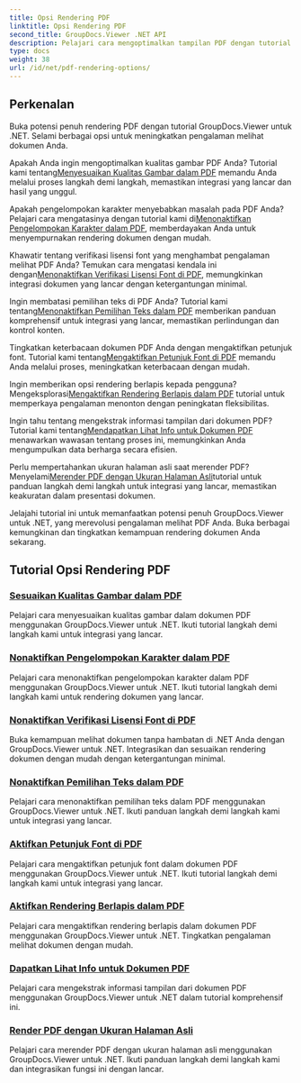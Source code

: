 ```yaml
---
title: Opsi Rendering PDF
linktitle: Opsi Rendering PDF
second_title: GroupDocs.Viewer .NET API
description: Pelajari cara mengoptimalkan tampilan PDF dengan tutorial GroupDocs.Viewer .NET. Jelajahi opsi rendering PDF seperti menyesuaikan kualitas gambar dan menonaktifkan pemilihan teks.
type: docs
weight: 38
url: /id/net/pdf-rendering-options/
---
```


## Perkenalan

Buka potensi penuh rendering PDF dengan tutorial GroupDocs.Viewer untuk .NET. Selami berbagai opsi untuk meningkatkan pengalaman melihat dokumen Anda.

 Apakah Anda ingin mengoptimalkan kualitas gambar PDF Anda? Tutorial kami tentang[Menyesuaikan Kualitas Gambar dalam PDF](./adjust-image-quality-pdf/) memandu Anda melalui proses langkah demi langkah, memastikan integrasi yang lancar dan hasil yang unggul.

 Apakah pengelompokan karakter menyebabkan masalah pada PDF Anda? Pelajari cara mengatasinya dengan tutorial kami di[Menonaktifkan Pengelompokan Karakter dalam PDF](./disable-characters-grouping-pdf/), memberdayakan Anda untuk menyempurnakan rendering dokumen dengan mudah.

 Khawatir tentang verifikasi lisensi font yang menghambat pengalaman melihat PDF Anda? Temukan cara mengatasi kendala ini dengan[Menonaktifkan Verifikasi Lisensi Font di PDF](./disable-font-license-verifications-pdf/), memungkinkan integrasi dokumen yang lancar dengan ketergantungan minimal.

Ingin membatasi pemilihan teks di PDF Anda? Tutorial kami tentang[Menonaktifkan Pemilihan Teks dalam PDF](./disable-text-selection-pdf/) memberikan panduan komprehensif untuk integrasi yang lancar, memastikan perlindungan dan kontrol konten.

 Tingkatkan keterbacaan dokumen PDF Anda dengan mengaktifkan petunjuk font. Tutorial kami tentang[Mengaktifkan Petunjuk Font di PDF](./enable-font-hinting-pdf/) memandu Anda melalui proses, meningkatkan keterbacaan dengan mudah.

 Ingin memberikan opsi rendering berlapis kepada pengguna? Mengeksplorasi[Mengaktifkan Rendering Berlapis dalam PDF](./enable-layered-rendering-pdf/) tutorial untuk memperkaya pengalaman menonton dengan peningkatan fleksibilitas.

 Ingin tahu tentang mengekstrak informasi tampilan dari dokumen PDF? Tutorial kami tentang[Mendapatkan Lihat Info untuk Dokumen PDF](./get-view-info-pdf-document/) menawarkan wawasan tentang proses ini, memungkinkan Anda mengumpulkan data berharga secara efisien.

 Perlu mempertahankan ukuran halaman asli saat merender PDF? Menyelami[Merender PDF dengan Ukuran Halaman Asli](./render-pdf-original-page-size/)tutorial untuk panduan langkah demi langkah untuk integrasi yang lancar, memastikan keakuratan dalam presentasi dokumen.

Jelajahi tutorial ini untuk memanfaatkan potensi penuh GroupDocs.Viewer untuk .NET, yang merevolusi pengalaman melihat PDF Anda. Buka berbagai kemungkinan dan tingkatkan kemampuan rendering dokumen Anda sekarang.
## Tutorial Opsi Rendering PDF
### [Sesuaikan Kualitas Gambar dalam PDF](./adjust-image-quality-pdf/)
Pelajari cara menyesuaikan kualitas gambar dalam dokumen PDF menggunakan GroupDocs.Viewer untuk .NET. Ikuti tutorial langkah demi langkah kami untuk integrasi yang lancar.
### [Nonaktifkan Pengelompokan Karakter dalam PDF](./disable-characters-grouping-pdf/)
Pelajari cara menonaktifkan pengelompokan karakter dalam PDF menggunakan GroupDocs.Viewer untuk .NET. Ikuti tutorial langkah demi langkah kami untuk rendering dokumen yang lancar.
### [Nonaktifkan Verifikasi Lisensi Font di PDF](./disable-font-license-verifications-pdf/)
Buka kemampuan melihat dokumen tanpa hambatan di .NET Anda dengan GroupDocs.Viewer untuk .NET. Integrasikan dan sesuaikan rendering dokumen dengan mudah dengan ketergantungan minimal.
### [Nonaktifkan Pemilihan Teks dalam PDF](./disable-text-selection-pdf/)
Pelajari cara menonaktifkan pemilihan teks dalam PDF menggunakan GroupDocs.Viewer untuk .NET. Ikuti panduan langkah demi langkah kami untuk integrasi yang lancar.
### [Aktifkan Petunjuk Font di PDF](./enable-font-hinting-pdf/)
Pelajari cara mengaktifkan petunjuk font dalam dokumen PDF menggunakan GroupDocs.Viewer untuk .NET. Ikuti tutorial langkah demi langkah kami untuk integrasi yang lancar.
### [Aktifkan Rendering Berlapis dalam PDF](./enable-layered-rendering-pdf/)
Pelajari cara mengaktifkan rendering berlapis dalam dokumen PDF menggunakan GroupDocs.Viewer untuk .NET. Tingkatkan pengalaman melihat dokumen dengan mudah.
### [Dapatkan Lihat Info untuk Dokumen PDF](./get-view-info-pdf-document/)
Pelajari cara mengekstrak informasi tampilan dari dokumen PDF menggunakan GroupDocs.Viewer untuk .NET dalam tutorial komprehensif ini.
### [Render PDF dengan Ukuran Halaman Asli](./render-pdf-original-page-size/)
Pelajari cara merender PDF dengan ukuran halaman asli menggunakan GroupDocs.Viewer untuk .NET. Ikuti panduan langkah demi langkah kami dan integrasikan fungsi ini dengan lancar.
